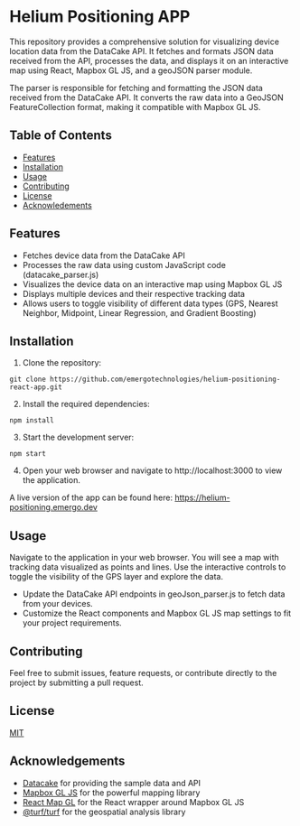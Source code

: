 # Helium Positioning APP

This repository provides a comprehensive solution for visualizing device location data from the DataCake API. It fetches and formats JSON data received from the API, processes the data, and displays it on an interactive map using React, Mapbox GL JS, and a geoJSON parser module.

The parser is responsible for fetching and formatting the JSON data received from the DataCake API. It converts the raw data into a GeoJSON FeatureCollection format, making it compatible with Mapbox GL JS.

## Table of Contents

- [Features](#features)
- [Installation](#installation)
- [Usage](#usage)
- [Contributing](#contributing)
- [License](#license)
- [Acknowledements](#acknowledgements)


## Features

- Fetches device data from the DataCake API
- Processes the raw data using custom JavaScript code (datacake_parser.js)
- Visualizes the device data on an interactive map using Mapbox GL JS
- Displays multiple devices and their respective tracking data
- Allows users to toggle visibility of different data types (GPS, Nearest Neighbor, Midpoint, Linear Regression, and Gradient Boosting)


## Installation

1. Clone the repository:
```
git clone https://github.com/emergotechnologies/helium-positioning-react-app.git
```

2. Install the required dependencies:
```
npm install
```
3. Start the development server:
```
npm start
```

4. Open your web browser and navigate to http://localhost:3000 to view the application.

A live version of the app can be found here: https://helium-positioning.emergo.dev


## Usage

Navigate to the application in your web browser. You will see a map with tracking data visualized as points and lines. Use the interactive controls to toggle the visibility of the GPS layer and explore the data.

- Update the DataCake API endpoints in geoJson_parser.js to fetch data from your devices.
- Customize the React components and Mapbox GL JS map settings to fit your project requirements.


## Contributing

Feel free to submit issues, feature requests, or contribute directly to the project by submitting a pull request.


## License

[MIT](https://choosealicense.com/licenses/mit/)


## Acknowledgements

- [Datacake](https://app.datacake.de) for providing the sample data and API
- [Mapbox GL JS](https://www.mapbox.com/) for the powerful mapping library
- [React Map GL](https://visgl.github.io/react-map-gl/) for the React wrapper around Mapbox GL JS
- [@turf/turf](ZH%5*eY^L2E&ci) for the geospatial analysis library
